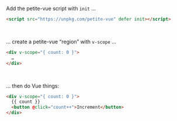 Add the petite-vue script with `init` …

```html
<script src="https://unpkg.com/petite-vue" defer init></script>
```

<br>

<v-click>

… create a petite-vue “region” with `v-scope` …

```html
<div v-scope="{ count: 0 }">
  …
</div>
```

</v-click>

<br>

<v-click>

… then do Vue things:

```html {2,3}
<div v-scope="{ count: 0 }">
  {{ count }}
  <button @click="count++">Increment</button>
</div>
```

</v-click>

<!--
* Add `init` attribute to auto-load petite-vue
* `v-scope` regions are self-contained apps
* Everything else goes inside the region
* This goes a long way, but what about … ?
-->
